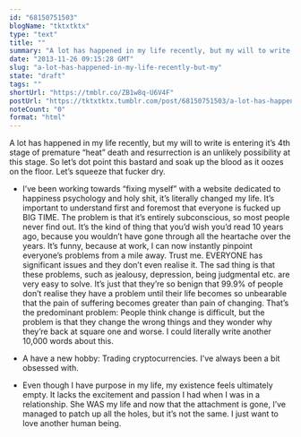 ```yaml
---
id: "68150751503"
blogName: "tktxtktx"
type: "text"
title: ""
summary: "A lot has happened in my life recently, but my will to write is entering it's 4th stage of premature "heat" death and..."
date: "2013-11-26 09:15:28 GMT"
slug: "a-lot-has-happened-in-my-life-recently-but-my"
state: "draft"
tags: ""
shortUrl: "https://tmblr.co/ZB1w8q-U6V4F"
postUrl: "https://tktxtktx.tumblr.com/post/68150751503/a-lot-has-happened-in-my-life-recently-but-my"
noteCount: "0"
format: "html"
---
```


A lot has happened in my life recently, but my will to write is entering it’s 4th stage of premature “heat” death and resurrection is an unlikely possibility at this stage. So let’s dot point this bastard and soak up the blood as it oozes on the floor. Let’s squeeze that fucker dry. 

- I’ve been working towards “fixing myself” with a website dedicated to happiness psychology and holy shit, it’s literally changed my life. It’s important to understand first and foremost that everyone is fucked up BIG TIME. The problem is that it’s entirely subconscious, so most people never find out. It’s the kind of thing that you’d wish you’d read 10 years ago, because you wouldn’t have gone through all the heartache over the years. It’s funny, because at work, I can now instantly pinpoint everyone’s problems from a mile away. Trust me. EVERYONE has significant issues and they don’t even realise it. The sad thing is that these problems, such as jealousy, depression, being judgmental etc. are very easy to solve. It’s just that they’re so benign that 99.9% of people don’t realise they have a problem until their life becomes so unbearable that the pain of suffering becomes greater than pain of changing. That’s the predominant problem: People think change is difficult, but the problem is that they change the wrong things and they wonder why they’re back at square one and worse. I could literally write another 10,000 words about this. 

- A have a new hobby: Trading cryptocurrencies. I’ve always been a bit obsessed with.

- Even though I have purpose in my life, my existence feels ultimately empty. It lacks the excitement and passion I had when I was in a relationship. She WAS my life and now that the attachment is gone, I’ve managed to patch up all the holes, but it’s not the same. I just want to love another human being.